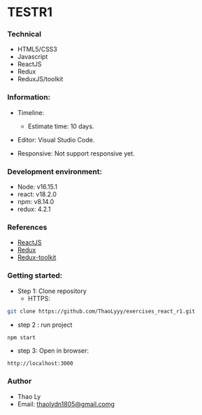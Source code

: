 # TESTR1


### Technical

- HTML5/CSS3
- Javascript
- ReactJS
- Redux
- ReduxJS/toolkit


### Information:

- Timeline:
    - Estimate time: 10 days.

- Editor: Visual Studio Code.
- Responsive: Not support responsive yet.



###  Development environment:

- Node: v16.15.1
- react: v18.2.0
- npm: v8.14.0
- redux: 4.2.1



###  References
- [ReactJS](https://reactjs.org/docs/thinking-in-react.html)
- [Redux](https://redux.js.org/introduction/installation)
- [Redux-toolkit](https://redux-toolkit.js.org/introduction/getting-started)


###  Getting started:

- Step 1: Clone repository
  + HTTPS:
```bash
git clone https://github.com/ThaoLyyy/exercises_react_r1.git
```

- step 2 : run project
```bash
npm start
```

- step 3: Open in browser:
```
http://localhost:3000
```

###  Author

- Thao Ly
- Email: thaolydn1805@gmail.comg